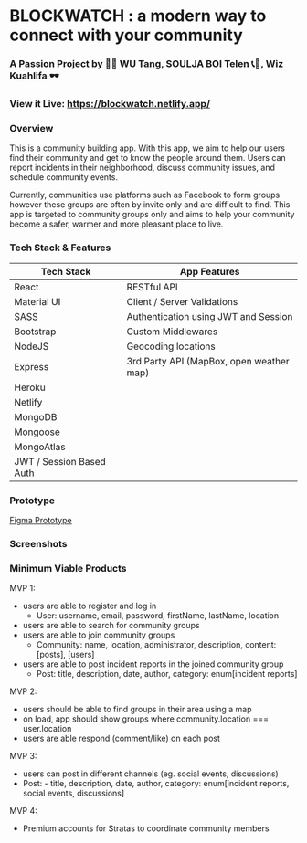 # BLOCKWATCH : a modern way to connect with your community

### A Passion Project by 👐🏻 WU Tang, SOULJA BOI Telen 📞👄, Wiz Kuahlifa 🕶

### View it Live: https://blockwatch.netlify.app/ 

### Overview

This is a community building app. With this app, we aim to help our users find their community and get to know the people around them. Users can report incidents in their neighborhood, discuss community issues, and schedule community events.

Currently, communities use platforms such as Facebook to form groups however these groups are often by invite only and are difficult to find. This app is targeted to community groups only and aims to help your community become a safer, warmer and more pleasant place to live.

### Tech Stack & Features

| Tech Stack | App Features | 
| -------- | -------- | 
| React | RESTful API
|Material UI | Client / Server Validations
|SASS | Authentication using JWT and Session
|Bootstrap | Custom Middlewares
|NodeJS | Geocoding locations
|Express | 3rd Party API (MapBox, open weather map)
|Heroku |
|Netlify |
|MongoDB |
|Mongoose |
|MongoAtlas |
JWT / Session Based Auth | 


### Prototype

[Figma Prototype](https://www.figma.com/file/2CuDFzcuuQ4WG493aJDGKK/BLOCKWATCH?node-id=4%3A1)

### Screenshots



### Minimum Viable Products

MVP 1:

- users are able to register and log in
  - User: username, email, password, firstName, lastName, location
- users are able to search for community groups
- users are able to join community groups
  - Community: name, location, administrator, description, content: [posts], [users]
- users are able to post incident reports in the joined community group
  - Post: title, description, date, author, category: enum[incident reports]

MVP 2:

- users should be able to find groups in their area using a map
- on load, app should show groups where community.location === user.location
- users are able respond (comment/like) on each post

MVP 3:

- users can post in different channels (eg. social events, discussions)
- Post: - title, description, date, author, category: enum[incident reports, social events, discussions]

MVP 4:

- Premium accounts for Stratas to coordinate community members
